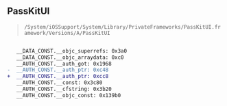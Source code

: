 ## PassKitUI

> `/System/iOSSupport/System/Library/PrivateFrameworks/PassKitUI.framework/Versions/A/PassKitUI`

```diff

   __DATA_CONST.__objc_superrefs: 0x3a0
   __DATA_CONST.__objc_arraydata: 0xc0
   __AUTH_CONST.__auth_got: 0x1968
-  __AUTH_CONST.__auth_ptr: 0xc48
+  __AUTH_CONST.__auth_ptr: 0xcc8
   __AUTH_CONST.__const: 0x3c80
   __AUTH_CONST.__cfstring: 0x3b20
   __AUTH_CONST.__objc_const: 0x139b0

```
